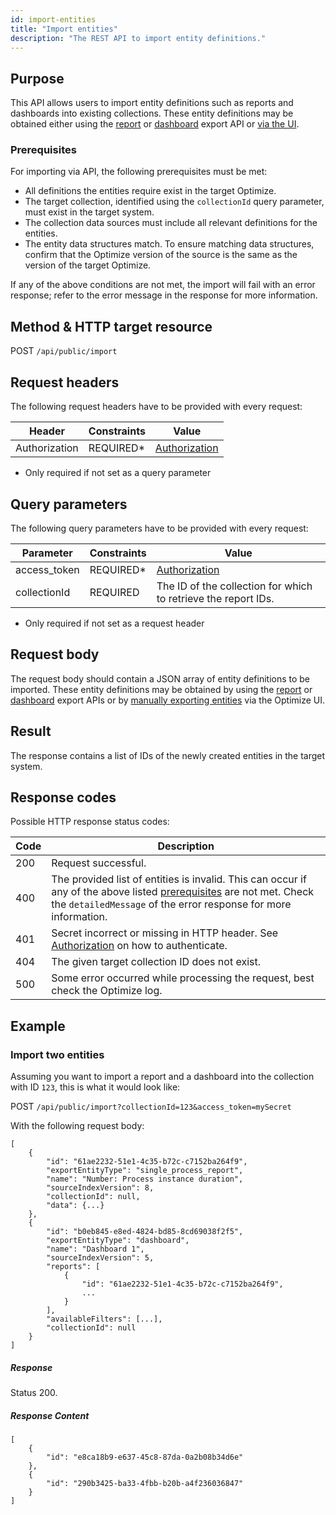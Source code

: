 ```yaml
---
id: import-entities
title: "Import entities"
description: "The REST API to import entity definitions."
---
```


## Purpose

This API allows users to import entity definitions such as reports and dashboards into existing collections. These entity definitions may be obtained either using the [report](../report/export-report-definitions/) or [dashboard](../dashboard/export-dashboard-definitions) export API or [via the UI](../../../../components/optimize/userguide/additional-features/export-import#exporting-entities).

### Prerequisites

For importing via API, the following prerequisites must be met:

- All definitions the entities require exist in the target Optimize.
- The target collection, identified using the `collectionId` query parameter, must exist in the target system.
- The collection data sources must include all relevant definitions for the entities.
- The entity data structures match. To ensure matching data structures, confirm that the Optimize version of the source is the same as the version of the target Optimize.

If any of the above conditions are not met, the import will fail with an error response; refer to the error message in the response for more information.

## Method & HTTP target resource

POST `/api/public/import`

## Request headers

The following request headers have to be provided with every request:

|Header|Constraints|Value|
|--- |--- |--- |
|Authorization|REQUIRED*|[Authorization](../authorization)|

- Only required if not set as a query parameter

## Query parameters

The following query parameters have to be provided with every request:

|Parameter|Constraints|Value|
|--- |--- |--- |
|access_token|REQUIRED*|[Authorization](../authorization)|
|collectionId|REQUIRED|The ID of the collection for which to retrieve the report IDs.|

- Only required if not set as a request header

## Request body

The request body should contain a JSON array of entity definitions to be imported. These entity definitions may be obtained by using the [report](../report/export-report-definitions) or [dashboard](../dashboard/export-dashboard-definitions) export APIs or by [manually exporting entities](../../../../components/optimize/userguide/additional-features/export-import#exporting-entities) via the Optimize UI.

## Result

The response contains a list of IDs of the newly created entities in the target system.

## Response codes

Possible HTTP response status codes:

|Code|Description|
|--- |--- |
|200|Request successful.|
|400|The provided list of entities is invalid. This can occur if any of the above listed [prerequisites](#prerequisites) are not met. Check the `detailedMessage` of the error response for more information.|
|401|Secret incorrect or missing in HTTP header. See [Authorization](../authorization) on how to authenticate.|
|404|The given target collection ID does not exist.|
|500|Some error occurred while processing the request, best check the Optimize log.|

## Example

### Import two entities

Assuming you want to import a report and a dashboard into the collection with ID `123`, this is what it would look like:

POST `/api/public/import?collectionId=123&access_token=mySecret`

With the following request body:

```
[
    {
        "id": "61ae2232-51e1-4c35-b72c-c7152ba264f9",
        "exportEntityType": "single_process_report",
        "name": "Number: Process instance duration",
        "sourceIndexVersion": 8,
        "collectionId": null,
        "data": {...}
    },
    {
        "id": "b0eb845-e8ed-4824-bd85-8cd69038f2f5",
        "exportEntityType": "dashboard",
        "name": "Dashboard 1",
        "sourceIndexVersion": 5,
        "reports": [
            {
                "id": "61ae2232-51e1-4c35-b72c-c7152ba264f9",
                ...
            }
        ],
        "availableFilters": [...],
        "collectionId": null
    }
]
```

##### Response

Status 200.

##### Response Content

```
[
    {
        "id": "e8ca18b9-e637-45c8-87da-0a2b08b34d6e"
    },
    {
        "id": "290b3425-ba33-4fbb-b20b-a4f236036847"
    }
]
```

